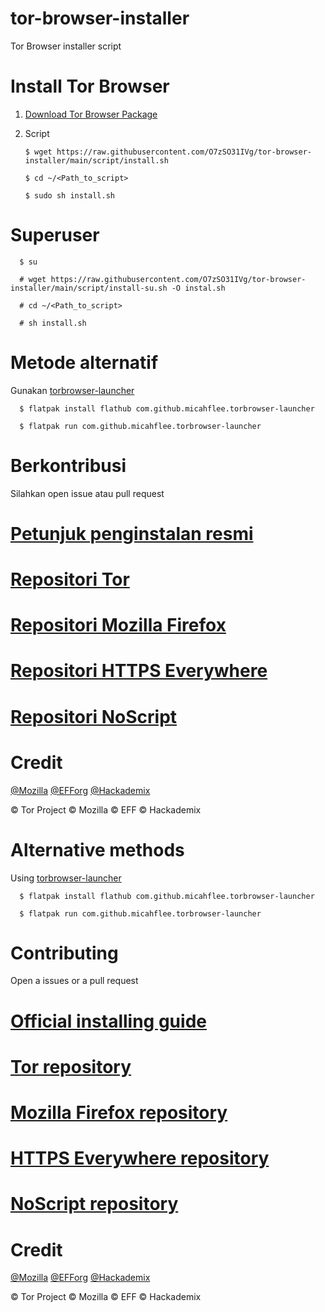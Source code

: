 # tor-browser-installer
Tor Browser installer script
# Install Tor Browser
1. [Download Tor Browser Package](https://www.torproject.org/download/languages)
2. Script

       $ wget https://raw.githubusercontent.com/O7zSO31IVg/tor-browser-installer/main/script/install.sh 
 
       $ cd ~/<Path_to_script>

       $ sudo sh install.sh

# Superuser

      $ su

      # wget https://raw.githubusercontent.com/O7zSO31IVg/tor-browser-installer/main/script/install-su.sh -O instal.sh

      # cd ~/<Path_to_script>

      # sh install.sh

# Metode alternatif
Gunakan [torbrowser-launcher](https://github.com/micahflee/torbrowser-launcher)

      $ flatpak install flathub com.github.micahflee.torbrowser-launcher

      $ flatpak run com.github.micahflee.torbrowser-launcher

# Berkontribusi
Silahkan open issue atau pull request
# [Petunjuk penginstalan resmi](https://tb-manual.torproject.org/installation/)
# [Repositori Tor](https://gitweb.torproject.org/tor.git)
# [Repositori Mozilla Firefox](https://hg.mozilla.org/mozilla-central/)
# [Repositori HTTPS Everywhere](https://github.com/EFForg/https-everywhere/)
# [Repositori NoScript](https://github.com/hackademix/noscript)
# Credit
[@Mozilla](https://github.com/mozilla/) [@EFForg](https://github.com/EFForg) [@Hackademix](https://github.com/hackademix)


© Tor Project © Mozilla © EFF © Hackademix
# Alternative methods
Using [torbrowser-launcher](https://github.com/micahflee/torbrowser-launcher)

      $ flatpak install flathub com.github.micahflee.torbrowser-launcher

      $ flatpak run com.github.micahflee.torbrowser-launcher

# Contributing
Open a issues or a pull request
# [Official installing guide](https://tb-manual.torproject.org/installation/)
# [Tor repository](https://gitweb.torproject.org/tor.git)
# [Mozilla Firefox repository](https://hg.mozilla.org/mozilla-central/)
# [HTTPS Everywhere repository](https://github.com/EFForg/https-everywhere/)
# [NoScript repository](https://github.com/hackademix/noscript)
# Credit
[@Mozilla](https://github.com/mozilla/) [@EFForg](https://github.com/EFForg) [@Hackademix](https://github.com/hackademix)


© Tor Project © Mozilla © EFF © Hackademix
